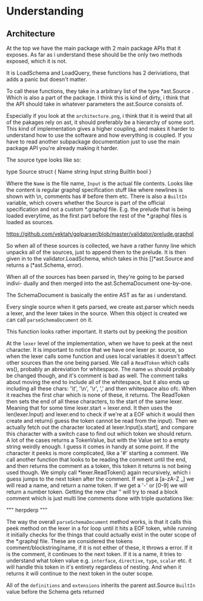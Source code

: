 # Understanding

## Architecture
At the top we have the main package with 2 main package APIs that it exposes.
As far as i understand these should be the only two methods exposed, which it
is not.

It is LoadSchema and LoadQuery, these functions has 2 deriviations, that
adds a panic but doesn't matter.

To call these functions, they take in a arbitrary list of the type *ast.Source
. Which is also a part of the package. I think this is kind of dirty, 
i think that the API should take in whatever parameters the ast.Source
consists of.

Especially if you look at the `architecture.png`, i think that it is weird
that all of the pakages rely on ast, it should preferably be a hierarchy of
some sort. This kind of implementation gives a higher coupling, and makes
it harder to understand how to use the software and how everything is coupled.
If you have to read another subpackage documentation just to use the main
package API you're already making it harder.

The source type looks like so:

type Source struct {
	Name    string
	Input   string
	BuiltIn bool
}

Where the `Name` is the file name, `Input` is the actual file contents.
Looks like the content is regular graphql specification stuff like where
newlines is shown with \n, comments has # before them etc. 
There is also a `BuiltIn` variable, which covers whether the Source is part
of the official specification and not a custom *.graphql file. E.g. the prelude
that is being loaded everytime, as the first part before the rest of the
*.graphql files is loaded as sources.

https://github.com/vektah/gqlparser/blob/master/validator/prelude.graphql

So when all of these sources is collected, we have a rather funny line which
unpacks all of the sources, just to append them to the prelude.
It is then given in to the validator.LoadSchema, which takes in this
[]*ast.Source and returns a (*ast.Schema, error).

When all of the sources has been parsed in, they're going to be parsed indivi-
dually and then merged into the ast.SchemaDocument one-by-one.

The SchemaDocument is basically the entire AST as far as i understand.

Every single source when it gets parsed, we create ast.parser which
needs a lexer, and the lexer takes in the source.
When this object is created we can call `parseSchemaDocument` on it.

This function looks rather important. It starts out by peeking
the position

At the `lexer` level of the implementation, when we have to peek at the next
character. It is important to notice that we have one lexer pr. source,
so when the lexer calls some function and uses local variables it doesn't
affect other sources than the one being parsed.
We call a `ReadToken` which calls ws(), probably an abreviation for whitespace.
The name `ws` should probably be changed though, and it's comment is bad as
well. The comment talks about moving the end to include all of the whitespace,
but it also ends up including all these chars: '\t', '\n', '\r', ',' and then
whitespace also ofc.
When it reaches the first char which is none of these, it returns.
The ReadToken then sets the end of all these characters, to the start of the
same lexer. Meaning that for some time lexer.start = lexer.end. It then
uses the len(lexer.Input) and lexer.end to check if we're at a EOF which
it would then create and return(i guess the token cannot be read from the
input).
Then we actually fetch out the character located at lexer.Input[s.start],
and compare this character with a switch case to find out which token we
should return.
A lot of the cases returns a TokenValue, but with the Value set to a empty
string weirdly enough. I guess it comes in handy at some point.
If the character it peeks is more complicated, like a '#' starting a comment.
We call another function that looks to be reading the comment until the end,
and then returns the comment as a token, this token it returns is not being
used though. We simply call *lexer.ReadToken() again recursively, which
i guess jumps to the next token after the comment.
If we get a [a-zA-Z _] we will read a name, and return a name token.
If we get a '-' or [0-9] we will return a number token.
Getting the new char "  will try to read a block comment which is just
multi line comments done with triple quotations like:

"""
herpderp
"""

The way the overall `parseSchemaDocument` method works, is that it calls this
peek method on the lexer in a for loop until it hits a EOF token, 
while running it initially checks for the things
that could actually exist in the outer scope of the *.graphql file.
These are considered the tokens comment/blockstring/name, if it is not either
of these, it throws a error. 
If it is the comment, it continues to the next token.
If it is a name, it tries to understand what token value e.g. `interface`,
`directive`, `type`, `scalar` etc. it will handle this token in it's 
entirety regardless of nesting. And when it returns it will continue to the
next token in the outer scope.



All of the `definitions` and `extensions` inherits the parent ast.Source
`BuiltIn` value before the Schema gets returned


